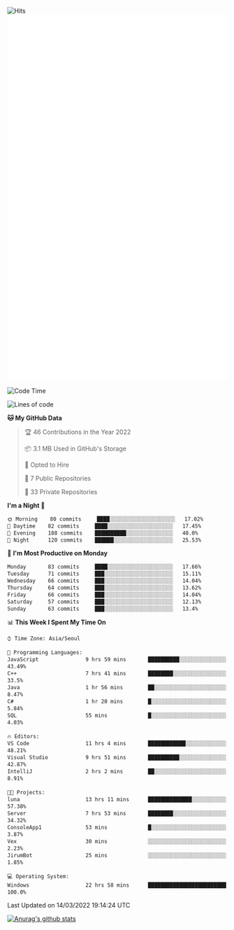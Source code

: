 ![Hits](https://hits.seeyoufarm.com/api/count/incr/badge.svg?url=https%3A%2F%2Fgithub.com%2Fkokose1234&count_bg=%2379C83D&title_bg=%23555555&icon=apple.svg&icon_color=%23E7E7E7&title=hits&edge_flat=false)
<br/>
![Metrics](https://github.com/kokose1234/kokose1234/blob/main/github-metrics.svg)

<!--START_SECTION:waka-->
![Code Time](http://img.shields.io/badge/Code%20Time-571%20hrs%204%20mins-blue)

![Lines of code](https://img.shields.io/badge/From%20Hello%20World%20I%27ve%20Written-2%20Million%20lines%20of%20code-blue)

**🐱 My GitHub Data** 

> 🏆 46 Contributions in the Year 2022
 > 
> 📦 3.1 MB Used in GitHub's Storage 
 > 
> 💼 Opted to Hire
 > 
> 📜 7 Public Repositories 
 > 
> 🔑 33 Private Repositories  
 > 
**I'm a Night 🦉** 

```text
🌞 Morning    80 commits     ████░░░░░░░░░░░░░░░░░░░░░   17.02% 
🌆 Daytime    82 commits     ████░░░░░░░░░░░░░░░░░░░░░   17.45% 
🌃 Evening    188 commits    ██████████░░░░░░░░░░░░░░░   40.0% 
🌙 Night      120 commits    ██████░░░░░░░░░░░░░░░░░░░   25.53%

```
📅 **I'm Most Productive on Monday** 

```text
Monday       83 commits     ████░░░░░░░░░░░░░░░░░░░░░   17.66% 
Tuesday      71 commits     ███░░░░░░░░░░░░░░░░░░░░░░   15.11% 
Wednesday    66 commits     ███░░░░░░░░░░░░░░░░░░░░░░   14.04% 
Thursday     64 commits     ███░░░░░░░░░░░░░░░░░░░░░░   13.62% 
Friday       66 commits     ███░░░░░░░░░░░░░░░░░░░░░░   14.04% 
Saturday     57 commits     ███░░░░░░░░░░░░░░░░░░░░░░   12.13% 
Sunday       63 commits     ███░░░░░░░░░░░░░░░░░░░░░░   13.4%

```


📊 **This Week I Spent My Time On** 

```text
⌚︎ Time Zone: Asia/Seoul

💬 Programming Languages: 
JavaScript               9 hrs 59 mins       ██████████░░░░░░░░░░░░░░░   43.49% 
C++                      7 hrs 41 mins       ████████░░░░░░░░░░░░░░░░░   33.5% 
Java                     1 hr 56 mins        ██░░░░░░░░░░░░░░░░░░░░░░░   8.47% 
C#                       1 hr 20 mins        █░░░░░░░░░░░░░░░░░░░░░░░░   5.84% 
SQL                      55 mins             █░░░░░░░░░░░░░░░░░░░░░░░░   4.03%

🔥 Editors: 
VS Code                  11 hrs 4 mins       ████████████░░░░░░░░░░░░░   48.21% 
Visual Studio            9 hrs 51 mins       ██████████░░░░░░░░░░░░░░░   42.87% 
IntelliJ                 2 hrs 2 mins        ██░░░░░░░░░░░░░░░░░░░░░░░   8.91%

🐱‍💻 Projects: 
luna                     13 hrs 11 mins      ██████████████░░░░░░░░░░░   57.38% 
Server                   7 hrs 53 mins       ████████░░░░░░░░░░░░░░░░░   34.32% 
ConsoleApp1              53 mins             █░░░░░░░░░░░░░░░░░░░░░░░░   3.87% 
Vex                      30 mins             ░░░░░░░░░░░░░░░░░░░░░░░░░   2.23% 
JirumBot                 25 mins             ░░░░░░░░░░░░░░░░░░░░░░░░░   1.85%

💻 Operating System: 
Windows                  22 hrs 58 mins      █████████████████████████   100.0%

```


 Last Updated on 14/03/2022 19:14:24 UTC
<!--END_SECTION:waka-->

[![Anurag's github stats](https://github-readme-stats.vercel.app/api?username=kokose1234&theme=dracula)](https://github.com/anuraghazra/github-readme-stats)



	
